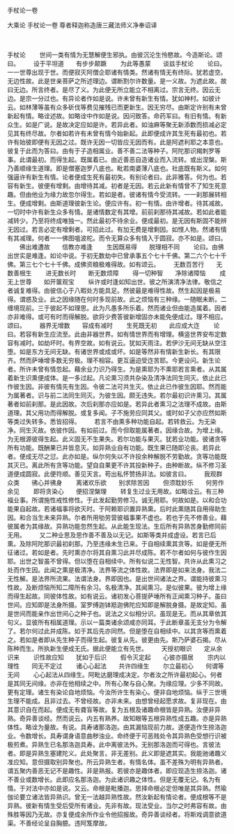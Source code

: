 手杖论一卷


大乘论
手杖论一卷
尊者释迦称造唐三藏法师义净奉诏译


　　

手杖论
　　世间一类有情为无慧解便生邪执。由彼沉沦生怜愍故。今造斯论。颂曰。
　　设于平坦道　　有步步颠蹶
　　为此等愚蒙　　谈兹手杖论
　　论曰。一一世尊出现于世。而便寂灭阿僧企耶诸有情类。然诸有情无有终际。犹若虚空。无边性故。此是世亲菩萨之所述理边。谓断割尔许数量。是一义故。为遮此故。故曰无边。所言终者。是尽了义。为此便无所立能立不相离过。宗言无终。因云无边。是宗一分过也。有异论者作如是说。许未曾有新生有情。犹如神村。如彼计云。如林薄等虽有众多斫伐等费见摧残已而更新生。因无穷尽。由斯定许别有未曾新起有情。略诠述故。如略诠中作如是说。因问致答。命药军曰。有旧有情。有新众生。如是广说。是故决定应如是许。若异此者。如油麻等聚无新添数而损减必定见其有终尽故。尔者如若许有未曾有情今始新起。此即便成许其生死有最初也。若许有始彼即便有无因之过。既许无因一切皆应无因而有。此是阿遮利耶之本意也。彼复于此而为答曰。由有于子造相属业。善不善二法等种子。阿陀那识羯刺罗等事。此谓最初。而得生起。既属着已。由近善恶自造诸业而入流转。或出涅槃。斯乃善顺缘生道理。即是僧塞迦罗八底也。毗若南婆薄八底也。社底既有斯义。如何强逼许有新生有情。论者便成生死有最初失。有别论者曰。此非雅答。何为也。若容有新生。彼便有增剩。由增待其减。初者是无因。若云此新有情曾不了知生死意趣。但由他业为缘力故忽尔得生。若如是者。彼诸有情今受流转。一一刹那展转相生。便成增剩。由斯道理彼新生论。便应许有。初一有情。由许增者。待其减故。一切时中许有新生众多有情。是诸情数定有其增。前前刹那待其减故。若如此者能减转少。乃至将终成唯独一。然此最初不待余业。便成最初。是无因有斯固不能辨无因过。若言必定有增剩者。可招此过。有加无费是增剩因。如悭人物。然诸有情有其减理。何者一一佛图嗢波柁。而令无算众多有情入于圆寂。亦不如是。颂曰。
　　佛出难遭故　　信教亦难逢
　　生因既易得　　脱理相不同
　　论曰。由佛出世实是难逢。如论中说。于初无数劫中已曾承事五个七十千佛。第二六个七十千佛。第三七个七十千佛。成佛资粮极难得故。如有颂云。
　　无数百苦行　　无数善根生
　　进无数长时　　断无数烦障
　　得一切种智　　净除诸障恼
　　成无上世尊　　如开箧观宝
　　纵许或时逢如知出世。彼之所演清净法律。敬信之者诚复难得。由彼信心于八暇处方能具足。然彼最是难得性故。然生起因是极易得。谓惑及业。此之因缘随在何时多现前故。此之烦恼有三种缘。一随眠未断。二缠境现前。三于彼起不如理思。此为凡愚多所乐着。然而诸业但由能造属着。因者亦非难得。或可有时而得解脱。欲将少费答彼新增固亦未能免便成过。理不相应。颂曰。
　　器界无增数　　容成有减时
　　生死既无初　　此应成大迮
　　论曰。若容有新生应流至。此由非器世界。如有情世界而有增理。横竖世界安布定数容有减时。如劫坏时。有界空故。如有说云。犹如天雨注。若伊沙无间无缺从空注堕。如是东方无间无缺。有诸世界或成或坏。如是等然非有情新生新长。有其限齐。然而萨埵增多数无穷极。理不相容。更互逼迫受迮苦耶。今更设问。新生论者。所许未曾有情忽起。藉余业力识乃得生。为是熏耶为不熏耶若言熏者。从其属着新生识熏便成体。是一多过起。凡论熏习须共杂染及清净法同生同灭。依止此已作彼生因。非彼有情先有生因。令彼二法可共生灭。依止此已作彼生因耶。然而能为属著者。识与前二法同生同灭。为彼生因。颇无违失。若尔最初识许熏习。其属著者如前刹那。是此因故。次后刹那亦应如是。若异此者熏习之法理不成故。由斯道理。其父用功而得解脱。或复多闻。子不施劳应同其父。或时如子父亦应然如斯等类过失转多。悉皆招得。
　　若言不由熏多种功能自起。若转救云。为无染净。同生灭故。依彼作因。有如前过。而今但取能属著者。因缘合故。为增上缘。为无根源彼得生起。此义固无不生果失。若尔功能与果灭。犹若业功能。彼诸贪等所有功能。既酬果已并皆息灭。如异熟业自有功能。既生果已随即沦丧。若异此者。便成无尽之愆。此亦如是。纵尔何失以不许投余种解脱不劳勤故。贪等功能既其灭已。离此所有贪等功能。望自自果更不许其投新种子。由种断故。纵不修习圣道便成圆寂。此便符顺。善见天言。苟出私怀赞扬非法。如彼言曰。
　　我观群众类　　彿心并彿身
　　离诸欢乐欲　　别求除苦因
　　但须耽妙乐　　何劳作余见
　　即将贪染心　　便招涅槃理
　　转复生过业无用故。如略诠云。有三种福业事。所谓施性戒性修性。于此发起勤劳修习。诚无用耶。何故如是。以和合功能果自起故。若诸福事将欲灭时。于阿赖耶识置异熟熏。后时此熏随其自用得助生因。和合当生未来异熟。尔者所用劬劳营彼福事果不虚也。若也于先不修善业。藉彼属者为其缘故。异熟功能忽然生起。从此能生现法。生后所有异熟苦身勤修同前无用。
　　又二种业思及思作善不善及以无记。如斯等类并成虚设。若言已后熏。及除阿陀那识最初刹那。乃至违缘未生已来。于自相续熏其贪等。如是便无所征诸过。若如是者。先时熏亦尔将其自熏习此并尽成陈。若不尔者如何与彼作生因耶。出世之智虽不曾得。但以堕在自相续中。所有似说二无性智。共许从此熏习之处而作生因。此闻之熏是极清净。法界等流之体性故。法界即是如来法身。我法二无性解。是法界所流果。法谓法身。界即因也。是出世间诸法之界。谓能持彼熏习性故。及断烦恼所知二障所有余习。名极清净。其闻熏习。是似彼果。彼为增上缘而得生起故。同彼体性故。如有说云。诸初发心菩提萨埵所有正闻熏习种子。虽曰世间。应知即是法身所摄。室罗缚迦钵羝迦佛陀应知即是解脱身摄。是故定知。虽是世间而能亲作出世间心之种子也。说法之义似相分识。虽现是无。而从其章依其句义。显彼所有相属道理。示以一篇类诸余颂咸亦同耳。于此断章虽无支分为令解了。若尔何过此并成陈。如于其后先亦同然。但是堕在自相续中。以其贪等而熏着之。若如是者即从先生种子而得生起。彼复从先。彼更由先。斯乃萨婆石揭。尽从陈种而生。所执新生便成无氏。据此便能立有先世。
　　天授初眼识　　定从余识来
　　识性故应知　　犹如于后识
　　假令灭定起　　心彼亦摄居
　　宗内以理性　　同无不定过
　　诸心心起法　　共许四缘生
　　尔立最初心　　何谓等无间
　　心心起法从四缘生。阿毗达磨理成决定。尔者汝之所许最初起心。何者是其同无间缘。亦非在他相续之中。所有心聚与自心聚。为缘应理。少多不同故。更有定理。诸生有染论自地烦恼。今汝所许生有染心。便非自地烦恼。纵于三世境生理不能成。且非过去。不曾经故。亦非未来。由想曾经起愿求故。复非现在。由其意识自在而起。便成无有聋盲等故。复为五根及诸趣命根皆是异熟。汝便非异熟。奇异善谈经。然而说云。内五有熟养。故知眼等五根异熟性成五趣。亦是异熟体性。略诠为量故。有说。具寿诸那洛迦。由其漏恼现前力故。遂便造作生捺洛迦业。令数增长。具寿谓身语意曲秽浊业。命终便于可恶贱处令其异熟色受想行识被极煎煮。异熟生已名那洛迦具寿。此中离彼法外。无别那洛迦而可得也。言彼法者。即是异熟生塞建陀义。此处聚言。非无差别。此义即是遮其实。我能驰诸趣义准应知。意但摄取别异聚也。所云异熟生者。有情名体。虽不差殊为明有异熟者。谓五聚内善恶无记不是趣性。非是熟报。若彼亦是趣体者。即应现造生捺洛迦。诸不善业或数增长。此即应名那洛迦。为此诸识趣之体性。但是无覆无记。名为有情。于对法中亦如是说。又云。命根是毗播迦。思择命根必定但唯是其异熟。然瑜伽论要立诸法皆异熟识。曾无一法越异熟性故。然汝新起有情论者。便成根等不是异熟。彼新有情生受后受所有诸业。先非有故。现法受业。当尔之时弗容有故。由殊胜等因乃无故。亦复便成余所作业令他招报故。奇异善谈经者。将斯戏调意欲道渠。不善经论呈自胸臆。违阿笈摩故。

 
